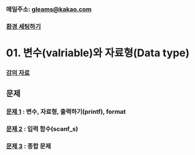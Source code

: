 ### 메일주소: gleams@kakao.com

### [환경 세팅하기](00_setting/README.md)

# 01. 변수(valriable)와 자료형(Data type)

### [강의 자료](01_variable/README.md)

## 문제
### [문제 1](01_variable/quiz01) : 변수, 자료형, 출력하기(printf), format
### [문제 2](01_variable/quiz02) : 입력 함수(scanf_s)
### [문제 3](01_variable/quiz03) : 종합 문제 

